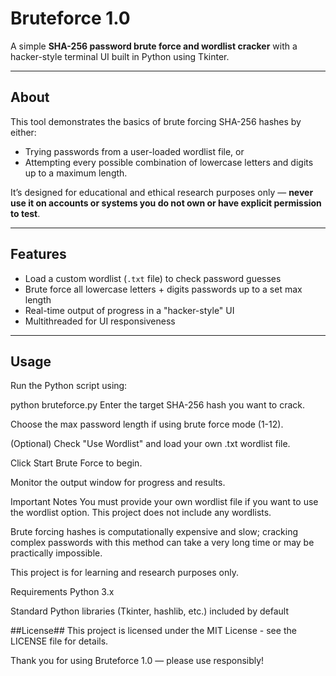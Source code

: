 # Bruteforce 1.0

A simple **SHA-256 password brute force and wordlist cracker** with a hacker-style terminal UI built in Python using Tkinter.

---

## About

This tool demonstrates the basics of brute forcing SHA-256 hashes by either:

- Trying passwords from a user-loaded wordlist file, or  
- Attempting every possible combination of lowercase letters and digits up to a maximum length.

It’s designed for educational and ethical research purposes only — **never use it on accounts or systems you do not own or have explicit permission to test**.

---

## Features

- Load a custom wordlist (`.txt` file) to check password guesses  
- Brute force all lowercase letters + digits passwords up to a set max length  
- Real-time output of progress in a "hacker-style" UI  
- Multithreaded for UI responsiveness  

---

## Usage

Run the Python script using:


python bruteforce.py
Enter the target SHA-256 hash you want to crack.

Choose the max password length if using brute force mode (1-12).

(Optional) Check "Use Wordlist" and load your own .txt wordlist file.

Click Start Brute Force to begin.

Monitor the output window for progress and results.

Important Notes
You must provide your own wordlist file if you want to use the wordlist option. This project does not include any wordlists.

Brute forcing hashes is computationally expensive and slow; cracking complex passwords with this method can take a very long time or may be practically impossible.

This project is for learning and research purposes only.

Requirements
Python 3.x

Standard Python libraries (Tkinter, hashlib, etc.) included by default 

##License##
This project is licensed under the MIT License - see the LICENSE file for details.

Thank you for using Bruteforce 1.0 — please use responsibly!

